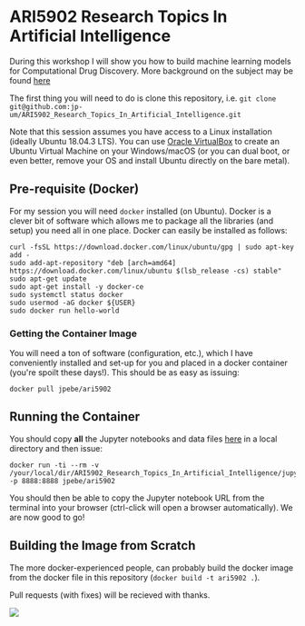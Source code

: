 # ARI5902 Research Topics In Artificial Intelligence

During this workshop I will show you how to build machine learning models for Computational Drug Discovery.  More background on the subject may be found [here](https://bitsilla.com/blog/2017/06/computer-aided-drug-design-cadd-reading-lists/)

The first thing you will need to do is clone this repository, i.e. ```git clone git@github.com:jp-um/ARI5902_Research_Topics_In_Artificial_Intelligence.git```

Note that this session assumes you have access to a Linux installation (ideally Ubuntu 18.04.3 LTS).  You can use [Oracle VirtualBox](https://www.virtualbox.org/) to create an Ubuntu Virtual Machine on your Windows/macOS (or you can dual boot, or even better, remove your OS and install Ubuntu directly on the bare metal).

## Pre-requisite (Docker)

For my session you will need ```docker``` installed (on Ubuntu).  Docker is a clever bit of software which allows me to package all the libraries (and setup) you need all in one place.  Docker can easily be installed as follows:

```
curl -fsSL https://download.docker.com/linux/ubuntu/gpg | sudo apt-key add -
sudo add-apt-repository "deb [arch=amd64] https://download.docker.com/linux/ubuntu $(lsb_release -cs) stable"
sudo apt-get update
sudo apt-get install -y docker-ce
sudo systemctl status docker
sudo usermod -aG docker ${USER}
sudo docker run hello-world
```

### Getting the Container Image

You will need a ton of software (configuration, etc.), which I have conveniently installed and set-up for you and placed in a docker container (you're spoilt these days!).  This should be as easy as issuing:

```
docker pull jpebe/ari5902
```

## Running the Container

You should copy **all** the Jupyter notebooks and data files [here](https://github.com/jp-uom/ARI5902_Research_Topics_In_Artificial_Intelligence/tree/master/jupyter) in a local directory and then issue:

```
docker run -ti --rm -v /your/local/dir/ARI5902_Research_Topics_In_Artificial_Intelligence/jupyter:/notebooks -p 8888:8888 jpebe/ari5902
```

You should then be able to copy the Jupyter notebook URL from the terminal into your browser (ctrl-click will open a browser automatically).  We are now good to go!

## Building the Image from Scratch

The more docker-experienced people, can probably build the docker image from the docker file in this repository (```docker build -t ari5902 .```).

Pull requests (with fixes) will be recieved with thanks.

![](https://github.com/drmenguin/learnd/blob/master/jp.gif)
